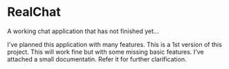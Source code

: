# RealChat
A working chat application that has not finished yet...

I've planned this application with many features. This is a 1st version of this project.
This will work fine but with some missing basic features.
I've attached a small documentatin. Refer it for further clarification.
